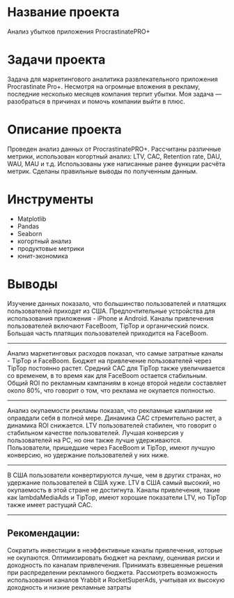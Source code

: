 # Название проекта
Анализ убытков приложения ProcrastinatePRO+


# Задачи проекта
Задача для маркетингового аналитика развлекательного приложения Procrastinate Pro+. Несмотря на огромные вложения в рекламу, последние несколько месяцев компания терпит убытки. Моя задача — разобраться в причинах и помочь компании выйти в плюс.


# Описание проекта
Проведен анализ данных от ProcrastinatePRO+. Рассчитаны различные метрики, использован когортный анализ: LTV, CAC, Retention rate, DAU, WAU, MAU и т.д. Использованы уже написанные ранее функции расчёта метрик. Сделаны правильные выводы по полученным данным.


# Инструменты


* Matplotlib
* Pandas
* Seaborn
* когортный анализ
* продуктовые метрики
* юнит-экономика

# Выводы

Изучение данных показало, что большинство пользователей и платящих пользователей приходят из США. Предпочтительные устройства для использования приложения - iPhone и Android. Каналы привлечения пользователей включают FaceBoom, TipTop и органический поиск. Большая часть платящих пользователей приходится на FaceBoom.

---

Анализ маркетинговых расходов показал, что самые затратные каналы - TipTop и FaceBoom. Бюджет на привлечение пользователей через TipTop постоянно растет. Средний CAC для TipTop также увеличивается со временем, в то время как для FaceBoom остается стабильным. Общий ROI по рекламным кампаниям в конце второй недели составляет около 80%, что говорит о том, что реклама не окупается полностью.

---

Анализ окупаемости рекламы показал, что рекламные кампании не оправдали себя в полной мере. Динамика CAC стремительно растет, а динамика ROI снижается. LTV пользователей стабилен, что говорит о стабильном качестве пользователей. Лучшая конверсия у пользователей на PC, но они также лучше удерживаются. Пользователи, пришедшие через FaceBoom и TipTop, имеют лучшую конверсию, но удержание пользователей у них ниже.

---

В США пользователи конвертируются лучше, чем в других странах, но удержание пользователей в США хуже. LTV в США самый высокий, но окупаемость в этой стране не достигнута. Каналы привлечения, такие как lambdaMediaAds и TipTop, имеют хорошие показатели LTV, но TipTop также имеет растущий CAC.

---

## Рекомендации:

Сократить инвестиции в неэффективные каналы привлечения, которые не окупаются.
Оптимизировать бюджет на рекламу, оценивая риски и доходность по каналам привлечения.
Принимать взвешенные решения при распределении рекламного бюджета.
Рассмотреть возможность использования каналов Yrabbit и RocketSuperAds, учитывая их высокую доходность и низкие рекламные затраты